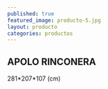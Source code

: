 ```yaml
---
published: true
featured_image: producto-5.jpg
layout: producto
categories: productos
---
```

## APOLO RINCONERA

281\*207\*107 (cm)
